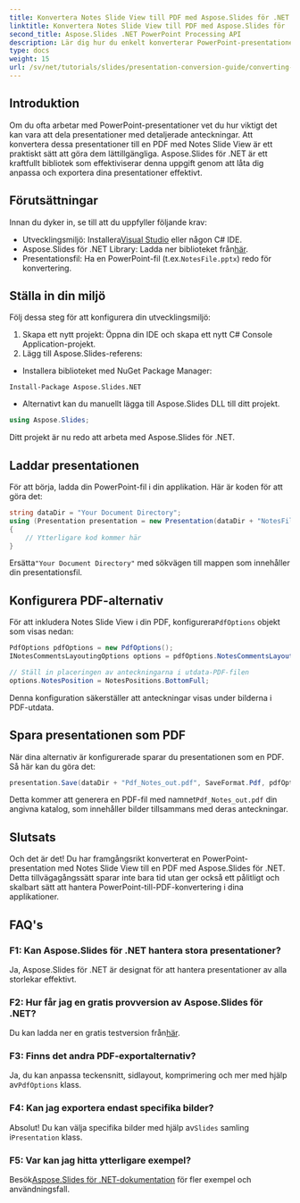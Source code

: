 ```yaml
---
title: Konvertera Notes Slide View till PDF med Aspose.Slides för .NET
linktitle: Konvertera Notes Slide View till PDF med Aspose.Slides för .NET
second_title: Aspose.Slides .NET PowerPoint Processing API
description: Lär dig hur du enkelt konverterar PowerPoint-presentationer med Notes Slide View till PDF-format med Aspose.Slides för .NET. Den här guiden innehåller detaljerade instruktioner.
type: docs
weight: 15
url: /sv/net/tutorials/slides/presentation-conversion-guide/converting-notes-slide-view-to-pdf/
---
```

## Introduktion

Om du ofta arbetar med PowerPoint-presentationer vet du hur viktigt det kan vara att dela presentationer med detaljerade anteckningar. Att konvertera dessa presentationer till en PDF med Notes Slide View är ett praktiskt sätt att göra dem lättillgängliga. Aspose.Slides för .NET är ett kraftfullt bibliotek som effektiviserar denna uppgift genom att låta dig anpassa och exportera dina presentationer effektivt.

## Förutsättningar

Innan du dyker in, se till att du uppfyller följande krav:

-  Utvecklingsmiljö: Installera[Visual Studio](https://visualstudio.microsoft.com/) eller någon C# IDE.
-  Aspose.Slides för .NET Library: Ladda ner biblioteket från[här](https://releases.aspose.com/slides/net/).
-  Presentationsfil: Ha en PowerPoint-fil (t.ex.`NotesFile.pptx`) redo för konvertering.

## Ställa in din miljö

Följ dessa steg för att konfigurera din utvecklingsmiljö:

1. Skapa ett nytt projekt: Öppna din IDE och skapa ett nytt C# Console Application-projekt.
2. Lägg till Aspose.Slides-referens: 
- Installera biblioteket med NuGet Package Manager:
 ```
 Install-Package Aspose.Slides.NET
 ```
- Alternativt kan du manuellt lägga till Aspose.Slides DLL till ditt projekt.

```csharp
using Aspose.Slides;
```
Ditt projekt är nu redo att arbeta med Aspose.Slides för .NET.

## Laddar presentationen

För att börja, ladda din PowerPoint-fil i din applikation. Här är koden för att göra det:

```csharp
string dataDir = "Your Document Directory";
using (Presentation presentation = new Presentation(dataDir + "NotesFile.pptx"))
{
	// Ytterligare kod kommer här
}

```

 Ersätta`"Your Document Directory"` med sökvägen till mappen som innehåller din presentationsfil.

## Konfigurera PDF-alternativ

 För att inkludera Notes Slide View i din PDF, konfigurera`PdfOptions` objekt som visas nedan:

```csharp
PdfOptions pdfOptions = new PdfOptions();
INotesCommentsLayoutingOptions options = pdfOptions.NotesCommentsLayouting;

// Ställ in placeringen av anteckningarna i utdata-PDF-filen
options.NotesPosition = NotesPositions.BottomFull;
```

Denna konfiguration säkerställer att anteckningar visas under bilderna i PDF-utdata.

## Spara presentationen som PDF

När dina alternativ är konfigurerade sparar du presentationen som en PDF. Så här kan du göra det:

```csharp
presentation.Save(dataDir + "Pdf_Notes_out.pdf", SaveFormat.Pdf, pdfOptions);
```

 Detta kommer att generera en PDF-fil med namnet`Pdf_Notes_out.pdf` din angivna katalog, som innehåller bilder tillsammans med deras anteckningar.

## Slutsats

Och det är det! Du har framgångsrikt konverterat en PowerPoint-presentation med Notes Slide View till en PDF med Aspose.Slides för .NET. Detta tillvägagångssätt sparar inte bara tid utan ger också ett pålitligt och skalbart sätt att hantera PowerPoint-till-PDF-konvertering i dina applikationer.

## FAQ's

### F1: Kan Aspose.Slides för .NET hantera stora presentationer?
Ja, Aspose.Slides för .NET är designat för att hantera presentationer av alla storlekar effektivt.

### F2: Hur får jag en gratis provversion av Aspose.Slides för .NET?
 Du kan ladda ner en gratis testversion från[här](https://releases.aspose.com/).

### F3: Finns det andra PDF-exportalternativ?
 Ja, du kan anpassa teckensnitt, sidlayout, komprimering och mer med hjälp av`PdfOptions` klass.

### F4: Kan jag exportera endast specifika bilder?
 Absolut! Du kan välja specifika bilder med hjälp av`Slides` samling i`Presentation` klass.

### F5: Var kan jag hitta ytterligare exempel?
 Besök[Aspose.Slides för .NET-dokumentation](https://reference.aspose.com/slides/net/) för fler exempel och användningsfall.